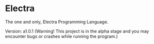 # Electra
The one and only, Electra Programming Language.

Version: a1.0.1 
(Warning! This project is in the alpha stage and you may encounter bugs or crashes while running the program.)
